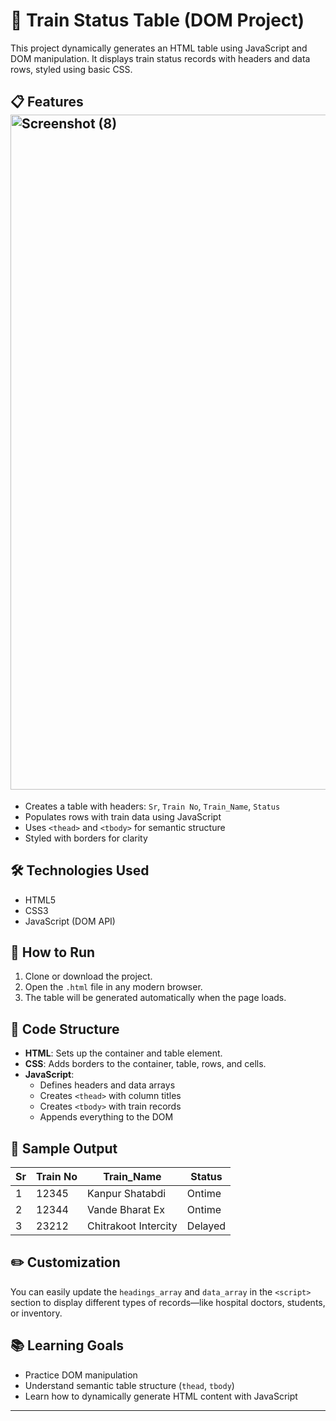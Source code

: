 # 🚆 Train Status Table (DOM Project)

This project dynamically generates an HTML table using JavaScript and DOM manipulation. It displays train status records with headers and data rows, styled using basic CSS.

## 📋 Features<img width="1920" height="1080" alt="Screenshot (8)" src="https://github.com/user-attachments/assets/d07fd081-bad4-4970-846e-16f229f5d876" />


- Creates a table with headers: `Sr`, `Train No`, `Train_Name`, `Status`
- Populates rows with train data using JavaScript
- Uses `<thead>` and `<tbody>` for semantic structure
- Styled with borders for clarity

## 🛠️ Technologies Used

- HTML5
- CSS3
- JavaScript (DOM API)

## 🧪 How to Run

1. Clone or download the project.
2. Open the `.html` file in any modern browser.
3. The table will be generated automatically when the page loads.

## 🧱 Code Structure

- **HTML**: Sets up the container and table element.
- **CSS**: Adds borders to the container, table, rows, and cells.
- **JavaScript**:
  - Defines headers and data arrays
  - Creates `<thead>` with column titles
  - Creates `<tbody>` with train records
  - Appends everything to the DOM

## 🧩 Sample Output

| Sr | Train No | Train_Name           | Status  |
|----|----------|----------------------|---------|
| 1  | 12345    | Kanpur Shatabdi      | Ontime  |
| 2  | 12344    | Vande Bharat Ex      | Ontime  |
| 3  | 23212    | Chitrakoot Intercity | Delayed |

## ✏️ Customization

You can easily update the `headings_array` and `data_array` in the `<script>` section to display different types of records—like hospital doctors, students, or inventory.

## 📚 Learning Goals

- Practice DOM manipulation
- Understand semantic table structure (`thead`, `tbody`)
- Learn how to dynamically generate HTML content with JavaScript

---


